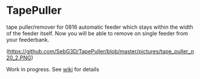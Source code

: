 # TapePuller
tape puller/remover for 0816 automatic feeder which stays within the width of the feeder itself.
Now you will be able to remove on single feeder from your feederbank.

(https://github.com/SebG3D/TapePuller/blob/master/pictures/tape_puller_n20_2.PNG)

Work in progress.
See [wiki](https://github.com/SebG3D/TapePuller/wiki) for details
